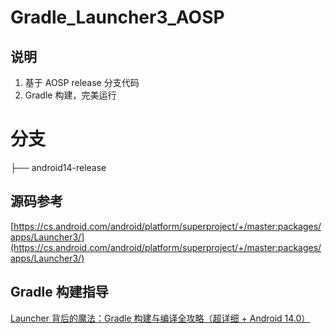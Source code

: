 # Gradle_Launcher3_AOSP

## 说明

1. 基于 AOSP release 分支代码
2. Gradle 构建，完美运行

# 分支

├── android14-release

## 源码参考

[https://cs.android.com/android/platform/superproject/+/master:packages/apps/Launcher3/](https://cs.android.com/android/platform/superproject/+/master:packages/apps/Launcher3/)

## Gradle 构建指导

[Launcher 背后的魔法：Gradle 构建与编译全攻略（超详细 + Android 14.0）](https://blog.csdn.net/pepsimaxin/article/details/142209682?spm=1001.2014.3001.5501)